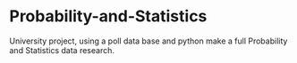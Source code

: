 # Probability-and-Statistics
University project, using a poll data base and python make a full Probability and Statistics data research.
